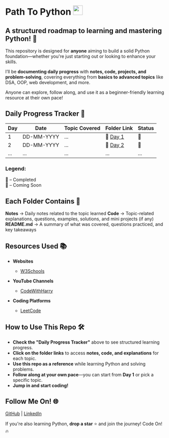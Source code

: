 <h1 align="left"> Path To Python <img src="https://user-images.githubusercontent.com/74038190/212257472-08e52665-c503-4bd9-aa20-f5a4dae769b5.gif" width="30"> </h1>

## A structured roadmap to learning and mastering Python! 🐍

This repository is designed for **anyone** aiming to build a solid Python foundation—whether you're just starting out or looking to enhance your skills.

I’ll be **documenting daily progress** with **notes, code, projects, and problem-solving**, covering everything from **basics to advanced topics** like DSA, OOP, web development, and more.  

Anyone can explore, follow along, and use it as a beginner-friendly learning resource at their own pace!      

## Daily Progress Tracker 📅
<div align="center">
  
| **Day** | **Date**       | **Topic Covered**           | **Folder Link**     | **Status**  |
|---------|----------------|-----------------------------|---------------------|-------------|
| 1       | DD-MM-YYYY     | ...                         | 📂 [Day 1](#)       | 🎯          |
| 2       | DD-MM-YYYY     | ...                         | 📂 [Day 2](#)       | 🚧          |
| ...     | ...            | ...                         | ...                 | ...         |

</div>

### **Legend:**  
🎯 – Completed  
🚧 – Coming Soon  

## Each Folder Contains 📂
**Notes** → Daily notes related to the topic learned
**Code** → Topic-related explanations, questions, examples, solutions, and mini projects (if any)  
**README.md** → A summary of what was covered, questions practiced, and key takeaways  

## Resources Used 📚
- **Websites**  
  - [W3Schools](https://www.w3schools.com/)  

- **YouTube Channels**  
  - [CodeWithHarry](https://www.youtube.com/@CodeWithHarry)  

- **Coding Platforms**  
  - [LeetCode](https://leetcode.com/)  

 ## How to Use This Repo 🛠️
- **Check the "Daily Progress Tracker"** above to see structured learning progress.  
- **Click on the folder links** to access **notes, code, and explanations** for each topic.  
- **Use this repo as a reference** while learning Python and solving problems.  
- **Follow along at your own pace**—you can start from **Day 1** or pick a specific topic.
- **Jump in and start coding!**

## Follow Me On! 🌐  
[GitHub](https://github.com/snehhhcodes) | [LinkedIn](https://www.linkedin.com/in/)  

If you're also learning Python, **drop a star** ⭐ and join the journey!
Code On! 🔥
